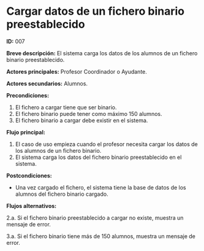 # Cargar datos de un fichero binario preestablecido

**ID:** 007

**Breve descripción:** El sistema carga los datos de los alumnos de un fichero binario preestablecido.

**Actores principales:** Profesor Coordinador o Ayudante.

**Actores secundarios:** Alumnos.

**Precondiciones:**

1. El fichero a cargar tiene que ser binario.
2. El fichero binario puede tener como máximo 150 alumnos.
3. El fichero binario a cargar debe existir en el sistema.

**Flujo principal:**

1. El caso de uso empieza cuando el profesor necesita cargar los datos de los alumnos de un fichero binario.
2. El sistema carga los datos del fichero binario preestablecido en el sistema.

**Postcondiciones:**

* Una vez cargado el fichero, el sistema tiene la base de datos de los alumnos del fichero binario cargado.

**Flujos alternativos:**

2.a. Si el fichero binario preestablecido a cargar no existe, muestra un mensaje de error.


3.a. Si el fichero binario tiene más de 150 alumnos, muestra un mensaje de error.
